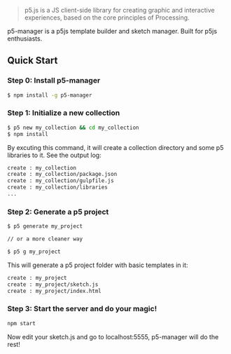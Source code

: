 
> p5.js is a JS client-side library for creating graphic and interactive experiences, based on the core principles of Processing.

p5-manager is a p5js template builder and sketch manager. Built for p5js enthusiasts.

## Quick Start

### Step 0: Install p5-manager

```bash
$ npm install -g p5-manager
```

### Step 1: Initialize a new collection

```bash
$ p5 new my_collection && cd my_collection
$ npm install
```

By excuting this command, it will create a collection directory and some p5 libraries to it. See the output log:

```bash
create : my_collection
create : my_collection/package.json
create : my_collection/gulpfile.js
create : my_collection/libraries
...
```

### Step 2: Generate a p5 project

```bash
$ p5 generate my_project

// or a more cleaner way

$ p5 g my_project
```

This will generate a p5 project folder with basic templates in it:

```bash
create : my_project
create : my_project/sketch.js
create : my_project/index.html
```

### Step 3: Start the server and do your magic!

```bash
npm start
```

Now edit your sketch.js and go to localhost:5555, p5-manager will do the rest!
